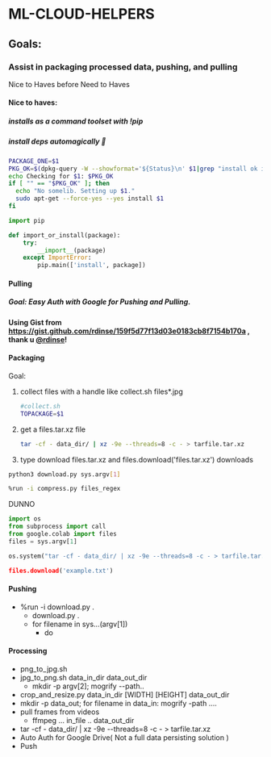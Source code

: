 # ML-CLOUD-HELPERS

## Goals:

### Assist in packaging processed data, pushing, and pulling
Nice to Haves before Need to Haves
#### Nice to haves: 
##### installs as a command toolset with !pip
##### install deps automagically 🤖


```bash
PACKAGE_ONE=$1
PKG_OK=$(dpkg-query -W --showformat='${Status}\n' $1|grep "install ok installed")
echo Checking for $1: $PKG_OK
if [ "" == "$PKG_OK" ]; then
  echo "No somelib. Setting up $1."
  sudo apt-get --force-yes --yes install $1
fi
```
```python
import pip

def import_or_install(package):
    try:
        __import__(package)
    except ImportError:
        pip.main(['install', package])    
```
#### Pulling
##### Goal: Easy Auth with Google for Pushing and Pulling.
**Using Gist from https://gist.github.com/rdinse/159f5d77f13d03e0183cb8f7154b170a , thank u [@rdinse](https://github.com/rdinse)!**

#### Packaging
Goal: 
1. collect files with a handle like collect.sh files*.jpg
    ```bash
    #collect.sh
    TOPACKAGE=$1
    ```
2. get a files.tar.xz file
    ```bash
    tar -cf - data_dir/ | xz -9e --threads=8 -c - > tarfile.tar.xz
    ```
3. type download files.tar.xz and files.download('files.tar.xz') downloads 

```bash
python3 download.py sys.argv[1]
```
```bash
%run -i compress.py files_regex 
```
DUNNO
```Python
import os
from subprocess import call
from google.colab import files
files = sys.argv[1]

os.system("tar -cf - data_dir/ | xz -9e --threads=8 -c - > tarfile.tar.xz

files.download('example.txt')  

```
#### Pushing
* %run -i download.py .
  * download.py .
  * for filename in sys...(argv[1])
    * do 
  
#### Processing
* png_to_jpg.sh
* jpg_to_png.sh data_in_dir data_out_dir
  * mkdir -p argv[2]; mogrify --path..
* crop_and_resize.py data_in_dir [WIDTH] [HEIGHT] data_out_dir
* mkdir -p data_out; for filename in data_in: mogrify -path ....
* pull frames from videos
  * ffmpeg ... in_file .. data_out_dir
* tar -cf - data_dir/ | xz -9e --threads=8 -c - > tarfile.tar.xz
* Auto Auth for Google Drive( Not a full data persisting solution )
* Push
